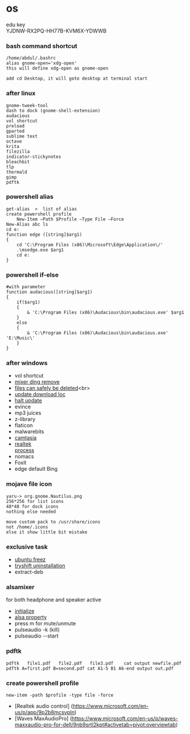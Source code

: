 # os
edu key <br>
YJDNW-RX2PQ-HH77B-KVM6X-YDWWB 


### bash command shortcut 
    /home/abdul/.bashrc
    alias gnome-open='xdg-open'
    this will define xdg-open as gnome-open

    add cd Desktop, it will goto desktop at terminal start

### after linux
    gnome-tweek-tool
    dash to dock (gnome-shell-extension)
    audacious
    vol shortcut
    preload
    gparted
    sublime text
    octave
    krita
    filezilla
    indicator-stickynotes
    bleachbit
    tlp
    thermald
    gimp
    pdftk

### powershell alias
    get-alias  >  list of alias 
    create powershell profile
        New-Item –Path $Profile –Type File –Force
    New-Alias abc ls
    cd e:
    function edge ([string]$arg1) 
    {
        cd 'C:\Program Files (x86)\Microsoft\Edge\Application\/'
        .\msedge.exe $arg1
        cd e:
    }
    
### powershell if-else

	#with parameter
	function audacious([string]$arg1)
	{
		if($arg1)
		{
			& 'C:\Program Files (x86)\Audacious\bin\audacious.exe' $arg1
		}
		else
		{
			& 'C:\Program Files (x86)\Audacious\bin\audacious.exe' 'E:\Music\'
		}
	}


### after windows
* vol shortcut<br>
* [mixer ding remove](https://www.youtube.com/watch?v=TC5q4vRplCs)<br>
* [files can safely be deleted](https://thegeekpage.com/files-can-safely-delete-windows-10-save-space/#:~:text=It%20is%20completely%20safe%20delete%20the%20contents%20of,keyboard.%20A%20dialog%20box%20will%20ask%20for%20permission.)<br>
* [update download loc](https://www.technig.com/delete-windows-10-update-files/#:~:text=1%20Open%20your%20File%20Explorer%20%28%20This%20PC,files%20and%20temporary%20files.%20...%20More%20items...%20)<br>
* [halt update](https://www.youtube.com/watch?v=QmtGJ5UhlME)<br>
* evince<br>
* mp3 juices<br>
* z-library<br>
* flaticon<br>
* malwarebits<br>
* [camtasia](https://drive.google.com/drive/folders/1YFHrhBFyOHRx-qcuxdN46YYASGmXjHHz)<br>
* [realtek](https://drive.google.com/drive/folders/1YFHrhBFyOHRx-qcuxdN46YYASGmXjHHz)<br>
  [process](https://youtu.be/Sy3rH0s3-Ek)<br>
* nomacs<br>
* Foxit <br>
* edge default Bing 

### mojave file icon
    yaru-> org.gnome.Nautilus.png
    256*256 for list icons
    48*48 for dock icons
    nothing else needed
    
    move custom pack to /usr/share/icons
    not /home/.icons
    else it show little bit mistake

### exclusive task
* [ubuntu freez](https://askubuntu.com/questions/4408/what-should-i-do-when-ubuntu-freezes)
* [tryshift uninstallation](https://support.tryshift.com/kb/article/194-how-to-uninstall-shift/)
* extract-deb


### alsamixer 
for both headphone and speaker active <br>
* [initialize](https://itectec.com/ubuntu/ubuntu-how-to-switch-between-headphones-and-speakers-without-unplugging-headphones/)<br>
* [alsa property](https://wiki.ubuntu.com/Audio/Alsamixer)
* press m for mute/unmute
* pulseaudio -k (kill)
* pulseaudio --start

###  pdftk
	pdftk   file1.pdf   file2.pdf   file3.pdf    cat output newfile.pdf
	pdftk A=first.pdf B=second.pdf cat A1-5 B1 A6-end output out.pdf

### create powershell profile
	new-item -path $profile -type file -force

* [Realtek audio control] (https://www.microsoft.com/en-us/p/app/9p2b8mcsvpln)  <br>
* [Waves MaxAudioPro] (https://www.microsoft.com/en-us/p/waves-maxxaudio-pro-for-dell/9nb9srtl2kpt#activetab=pivot:overviewtab)
